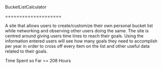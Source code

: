 BucketListCalculator

====================

A site that allows users to create/customize their own personal bucket list while networking and observing other users doing the same.  The site is centred around giving users time lines to reach their goals.  Using the information entered users will see how many goals they need to accomplish per year in order to cross off every item on the list and other useful data related to their goals.


Time Spent so Far == 208 Hours


    
    